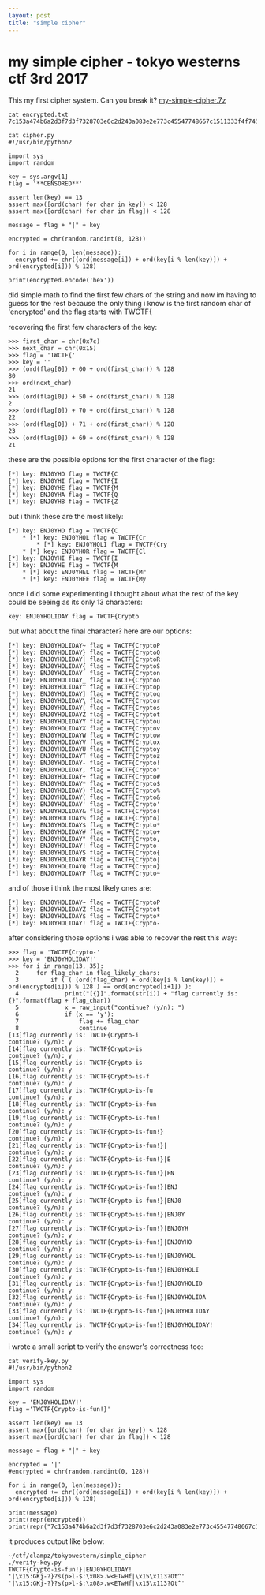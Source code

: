 ```yaml
---
layout: post
title: "simple cipher"
---
```


# my simple cipher - tokyo westerns ctf 3rd 2017

This my first cipher system. Can you break it?
[my-simple-cipher.7z](https://twctf2017.azureedge.net/attachments/my-simple-cipher.7z-bb72c6605237320dfaf8eb3459e8806d27ceb73f118224ec3acbf5f77aa836d1)

```
cat encrypted.txt                  
7c153a474b6a2d3f7d3f7328703e6c2d243a083e2e773c45547748667c1511333f4f745e

cat cipher.py             
#!/usr/bin/python2                     

import sys                             
import random                          

key = sys.argv[1]                      
flag = '**CENSORED**'                  

assert len(key) == 13                  
assert max([ord(char) for char in key]) < 128                                  
assert max([ord(char) for char in flag]) < 128                                 

message = flag + "|" + key             

encrypted = chr(random.randint(0, 128))                                        

for i in range(0, len(message)):       
  encrypted += chr((ord(message[i]) + ord(key[i % len(key)]) + ord(encrypted[i])) % 128)                                                                       

print(encrypted.encode('hex'))
```

did simple math to find the first few chars of the string and now im having to guess for the rest because the only thing i know is the first random char of 'encrypted' and the flag starts with TWCTF{

recovering the first few characters of the key:

```
>>> first_char = chr(0x7c)
>>> next_char = chr(0x15)
>>> flag = 'TWCTF{'
>>> key = ''
>>> (ord(flag[0]) + 00 + ord(first_char)) % 128
80
>>> ord(next_char)
21
>>> (ord(flag[0]) + 50 + ord(first_char)) % 128
2
>>> (ord(flag[0]) + 70 + ord(first_char)) % 128
22
>>> (ord(flag[0]) + 71 + ord(first_char)) % 128
23
>>> (ord(flag[0]) + 69 + ord(first_char)) % 128
21
```

these are the possible options for the first character of the flag:

```
[*] key: ENJ0YHO flag = TWCTF{C
[*] key: ENJ0YHI flag = TWCTF{I
[*] key: ENJ0YHE flag = TWCTF{M
[*] key: ENJ0YHA flag = TWCTF{Q
[*] key: ENJ0YH8 flag = TWCTF{Z
```

but i think these are the most likely:

```
[*] key: ENJ0YHO flag = TWCTF{C
    * [*] key: ENJ0YHOL flag = TWCTF{Cr
        * [*] key: ENJ0YHOLI flag = TWCTF{Cry
    * [*] key: ENJ0YHOR flag = TWCTF{Cl
[*] key: ENJ0YHI flag = TWCTF{I
[*] key: ENJ0YHE flag = TWCTF{M
    * [*] key: ENJ0YHEL flag = TWCTF{Mr
    * [*] key: ENJ0YHEE flag = TWCTF{My
```

once i did some experimenting i thought about what the rest of the key could be seeing as its only 13 characters:

```
key: ENJ0YHOLIDAY flag = TWCTF{Crypto
```

but what about the final character? here are our options:

```
[*] key: ENJ0YHOLIDAY~ flag = TWCTF{CryptoP
[*] key: ENJ0YHOLIDAY} flag = TWCTF{CryptoQ
[*] key: ENJ0YHOLIDAY| flag = TWCTF{CryptoR
[*] key: ENJ0YHOLIDAY{ flag = TWCTF{CryptoS
[*] key: ENJ0YHOLIDAY` flag = TWCTF{Crypton
[*] key: ENJ0YHOLIDAY_ flag = TWCTF{Cryptoo
[*] key: ENJ0YHOLIDAY^ flag = TWCTF{Cryptop
[*] key: ENJ0YHOLIDAY] flag = TWCTF{Cryptoq
[*] key: ENJ0YHOLIDAY\ flag = TWCTF{Cryptor
[*] key: ENJ0YHOLIDAY[ flag = TWCTF{Cryptos
[*] key: ENJ0YHOLIDAYZ flag = TWCTF{Cryptot
[*] key: ENJ0YHOLIDAYY flag = TWCTF{Cryptou
[*] key: ENJ0YHOLIDAYX flag = TWCTF{Cryptov
[*] key: ENJ0YHOLIDAYW flag = TWCTF{Cryptow
[*] key: ENJ0YHOLIDAYV flag = TWCTF{Cryptox
[*] key: ENJ0YHOLIDAYU flag = TWCTF{Cryptoy
[*] key: ENJ0YHOLIDAYT flag = TWCTF{Cryptoz
[*] key: ENJ0YHOLIDAY- flag = TWCTF{Crypto!
[*] key: ENJ0YHOLIDAY, flag = TWCTF{Crypto"
[*] key: ENJ0YHOLIDAY+ flag = TWCTF{Crypto#
[*] key: ENJ0YHOLIDAY* flag = TWCTF{Crypto$
[*] key: ENJ0YHOLIDAY) flag = TWCTF{Crypto%
[*] key: ENJ0YHOLIDAY( flag = TWCTF{Crypto&
[*] key: ENJ0YHOLIDAY' flag = TWCTF{Crypto'
[*] key: ENJ0YHOLIDAY& flag = TWCTF{Crypto(
[*] key: ENJ0YHOLIDAY% flag = TWCTF{Crypto)
[*] key: ENJ0YHOLIDAY$ flag = TWCTF{Crypto*
[*] key: ENJ0YHOLIDAY# flag = TWCTF{Crypto+
[*] key: ENJ0YHOLIDAY" flag = TWCTF{Crypto,
[*] key: ENJ0YHOLIDAY! flag = TWCTF{Crypto-
[*] key: ENJ0YHOLIDAYS flag = TWCTF{Crypto{
[*] key: ENJ0YHOLIDAYR flag = TWCTF{Crypto|
[*] key: ENJ0YHOLIDAYQ flag = TWCTF{Crypto}
[*] key: ENJ0YHOLIDAYP flag = TWCTF{Crypto~
```

and of those i think the most likely ones are:

```
[*] key: ENJ0YHOLIDAY~ flag = TWCTF{CryptoP
[*] key: ENJ0YHOLIDAYZ flag = TWCTF{Cryptot
[*] key: ENJ0YHOLIDAY$ flag = TWCTF{Crypto*
[*] key: ENJ0YHOLIDAY! flag = TWCTF{Crypto-
```

after considering those options i was able to recover the rest this way:

```
>>> flag = 'TWCTF{Crypto-'
>>> key = 'ENJ0YHOLIDAY!'
>>> for i in range(13, 35):
  2     for flag_char in flag_likely_chars:
  3         if ( ( (ord(flag_char) + ord(key[i % len(key)]) + ord(encrypted[i])) % 128 ) == ord(encrypted[i+1]) ):
  4             print("[{}]".format(str(i)) + "flag currently is: {}".format(flag + flag_char))
  5             x = raw_input("continue? (y/n): ")
  6             if (x == 'y'):
  7                 flag += flag_char
  8                 continue
[13]flag currently is: TWCTF{Crypto-i
continue? (y/n): y
[14]flag currently is: TWCTF{Crypto-is
continue? (y/n): y
[15]flag currently is: TWCTF{Crypto-is-
continue? (y/n): y
[16]flag currently is: TWCTF{Crypto-is-f
continue? (y/n): y
[17]flag currently is: TWCTF{Crypto-is-fu
continue? (y/n): y
[18]flag currently is: TWCTF{Crypto-is-fun
continue? (y/n): y
[19]flag currently is: TWCTF{Crypto-is-fun!
continue? (y/n): y
[20]flag currently is: TWCTF{Crypto-is-fun!}
continue? (y/n): y
[21]flag currently is: TWCTF{Crypto-is-fun!}|
continue? (y/n): y
[22]flag currently is: TWCTF{Crypto-is-fun!}|E
continue? (y/n): y
[23]flag currently is: TWCTF{Crypto-is-fun!}|EN
continue? (y/n): y
[24]flag currently is: TWCTF{Crypto-is-fun!}|ENJ
continue? (y/n): y
[25]flag currently is: TWCTF{Crypto-is-fun!}|ENJ0
continue? (y/n): y
[26]flag currently is: TWCTF{Crypto-is-fun!}|ENJ0Y
continue? (y/n): y
[27]flag currently is: TWCTF{Crypto-is-fun!}|ENJ0YH
continue? (y/n): y
[28]flag currently is: TWCTF{Crypto-is-fun!}|ENJ0YHO
continue? (y/n): y
[29]flag currently is: TWCTF{Crypto-is-fun!}|ENJ0YHOL
continue? (y/n): y
[30]flag currently is: TWCTF{Crypto-is-fun!}|ENJ0YHOLI
continue? (y/n): y
[31]flag currently is: TWCTF{Crypto-is-fun!}|ENJ0YHOLID
continue? (y/n): y
[32]flag currently is: TWCTF{Crypto-is-fun!}|ENJ0YHOLIDA
continue? (y/n): y
[33]flag currently is: TWCTF{Crypto-is-fun!}|ENJ0YHOLIDAY
continue? (y/n): y
[34]flag currently is: TWCTF{Crypto-is-fun!}|ENJ0YHOLIDAY!
continue? (y/n): y
```

i wrote a small script to verify the answer's correctness too:

```
cat verify-key.py   
#!/usr/bin/python2

import sys
import random

key = 'ENJ0YHOLIDAY!'
flag ='TWCTF{Crypto-is-fun!}'

assert len(key) == 13
assert max([ord(char) for char in key]) < 128
assert max([ord(char) for char in flag]) < 128

message = flag + "|" + key

encrypted = '|'
#encrypted = chr(random.randint(0, 128))

for i in range(0, len(message)):
  encrypted += chr((ord(message[i]) + ord(key[i % len(key)]) + ord(encrypted[i])) % 128)

print(message)
print(repr(encrypted))
print(repr("7c153a474b6a2d3f7d3f7328703e6c2d243a083e2e773c45547748667c1511333f4f745e".decode('hex')))
```

it produces output like below:

```
~/ctf/clampz/tokyowestern/simple_cipher
./verify-key.py  
TWCTF{Crypto-is-fun!}|ENJ0YHOLIDAY!
'|\x15:GKj-?}?s(p>l-$:\x08>.w<ETwHf|\x15\x113?Ot^'
'|\x15:GKj-?}?s(p>l-$:\x08>.w<ETwHf|\x15\x113?Ot^'
```

